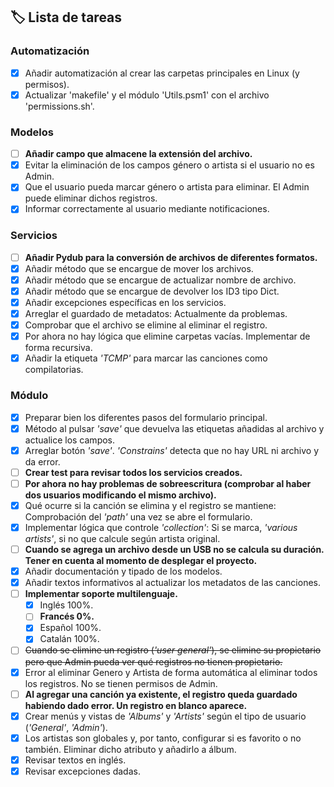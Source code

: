 ## 🏷️ Lista de tareas

### Automatización

 - [x] Añadir automatización al crear las carpetas principales en Linux (y permisos).
 - [x] Actualizar 'makefile' y el módulo 'Utils.psm1' con el archivo 'permissions.sh'.

### Modelos

 - [ ] **Añadir campo que almacene la extensión del archivo.**
 - [x] Evitar la eliminación de los campos género o artista si el usuario no es Admin.
 - [x] Que el usuario pueda marcar género o artista para eliminar. El Admin puede eliminar dichos registros.
 - [x] Informar correctamente al usuario mediante notificaciones.

### Servicios

 - [ ] **Añadir Pydub para la conversión de archivos de diferentes formatos.**
 - [x] Añadir método que se encargue de mover los archivos.
 - [x] Añadir método que se encargue de actualizar nombre de archivo.
 - [x] Añadir método que se encargue de devolver los ID3 tipo Dict.
 - [x] Añadir excepciones específicas en los servicios.
 - [x] Arreglar el guardado de metadatos: Actualmente da problemas.
 - [x] Comprobar que el archivo se elimine al eliminar el registro.
 - [x] Por ahora no hay lógica que elimine carpetas vacías. Implementar de forma recursiva.
 - [x] Añadir la etiqueta *'TCMP'* para marcar las canciones como compilatorias.

### Módulo

 - [x] Preparar bien los diferentes pasos del formulario principal.
 - [x] Método al pulsar *'save'* que devuelva las etiquetas añadidas al archivo y actualice los campos.
 - [x] Arreglar botón *'save'*. *'Constrains'* detecta que no hay URL ni archivo y da error.
 - [ ] **Crear test para revisar todos los servicios creados.**
 - [ ] **Por ahora no hay problemas de sobreescritura (comprobar al haber dos usuarios modificando el mismo archivo).**
 - [x] Qué ocurre si la canción se elimina y el registro se mantiene: Comprobación del *'path'* una vez se abre el formulario.
 - [x] Implementar lógica que controle *'collection'*: Si se marca, *'various artists'*, si no que calcule según artista original.
 - [ ] **Cuando se agrega un archivo desde un USB no se calcula su duración. Tener en cuenta al momento de desplegar el proyecto.**
 - [x] Añadir documentación y tipado de los modelos.
 - [x] Añadir textos informativos al actualizar los metadatos de las canciones.
 - [ ] **Implementar soporte multilenguaje.**
   - [x] Inglés 100%.
   - [ ] **Francés 0%.**
   - [x] Español 100%.
   - [x] Catalán 100%.
 - [ ] ~~Cuando se elimine un registro (*'user general'*), se elimine su propietario pero que Admin pueda ver qué registros no tienen propietario.~~
 - [x] Error al eliminar Genero y Artista de forma automática al eliminar todos los registros. No se tienen permisos de Admin.
 - [ ] **Al agregar una canción ya existente, el registro queda guardado habiendo dado error. Un registro en blanco aparece.**
 - [x] Crear menús y vistas de *'Albums'* y *'Artists'* según el tipo de usuario (*'General'*, *'Admin'*).
 - [x] Los artistas son globales y, por tanto, configurar si es favorito o no también. Eliminar dicho atributo y añadirlo a álbum.
 - [x] Revisar textos en inglés.
 - [x] Revisar excepciones dadas.
